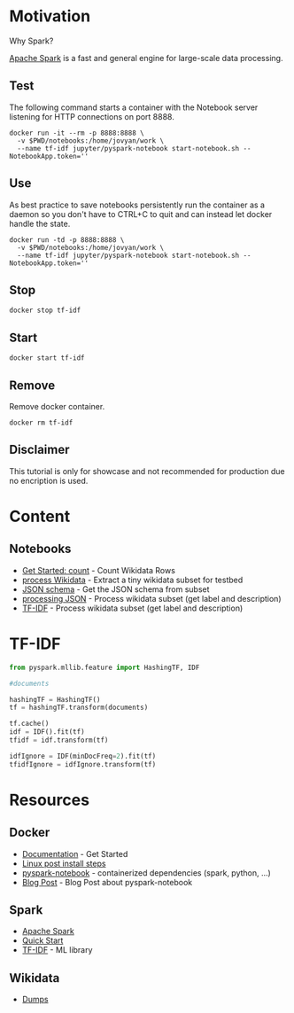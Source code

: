 # Motivation
Why Spark?

[Apache Spark](https://spark.apache.org/) is a fast and general engine for large-scale data processing.

## Test

The following command starts a container with the Notebook server listening for HTTP connections on port 8888.
```
docker run -it --rm -p 8888:8888 \
  -v $PWD/notebooks:/home/jovyan/work \
  --name tf-idf jupyter/pyspark-notebook start-notebook.sh --NotebookApp.token=''
```

## Use

As best practice to save notebooks persistently run the container as a daemon so you don't have to CTRL+C to quit and can instead let docker handle the state.
```
docker run -td -p 8888:8888 \
  -v $PWD/notebooks:/home/jovyan/work \
  --name tf-idf jupyter/pyspark-notebook start-notebook.sh --NotebookApp.token=''
```

## Stop
```
docker stop tf-idf
```

## Start
```
docker start tf-idf
```

## Remove
Remove docker container.
```
docker rm tf-idf
```

## Disclaimer

This tutorial is only for showcase and not recommended for production due no encription is used.


# Content

## Notebooks

* [Get Started: count](https://github.com/n4group/tf-idf-python-spark-tutorial/blob/master/notebooks/count.ipynb) - Count Wikidata Rows
* [process Wikidata](https://github.com/n4group/tf-idf-python-spark-tutorial/blob/master/notebooks/wikidata_as_inlined_json_subset.ipynb) - Extract a tiny wikidata subset for testbed
* [JSON schema](https://github.com/n4group/tf-idf-python-spark-tutorial/blob/master/notebooks/json_schema.ipynb) - Get the JSON schema from subset
* [processing JSON](https://github.com/n4group/tf-idf-python-spark-tutorial/blob/master/notebooks/reduce_json.ipynb) - Process wikidata subset (get label and description)
* [TF-IDF](https://github.com/n4group/tf-idf-python-spark-tutorial/blob/master/notebooks/reduce_json.ipynb) - Process wikidata subset (get label and description)


# TF-IDF

```python
from pyspark.mllib.feature import HashingTF, IDF

#documents

hashingTF = HashingTF()
tf = hashingTF.transform(documents)

tf.cache()
idf = IDF().fit(tf)
tfidf = idf.transform(tf)

idfIgnore = IDF(minDocFreq=2).fit(tf)
tfidfIgnore = idfIgnore.transform(tf)
```

# Resources

## Docker

* [Documentation](https://docs.docker.com/) - Get Started
* [Linux post install steps](https://docs.docker.com/engine/installation/linux/linux-postinstall/#systemd)
* [pyspark-notebook](https://hub.docker.com/r/jupyter/pyspark-notebook/) - containerized dependencies (spark, python, ...)
* [Blog Post](http://maxmelnick.com/2016/06/04/spark-docker.html) - Blog Post about pyspark-notebook

## Spark
* [Apache Spark](https://spark.apache.org/)
* [Quick Start](http://spark.apache.org/docs/latest/quick-start.html)
* [TF-IDF](https://spark.apache.org/docs/latest/mllib-feature-extraction.html#tf-idf) - ML library

## Wikidata
* [Dumps](https://www.wikidata.org/wiki/Wikidata:Database_download/en)
